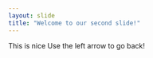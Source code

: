 ```yaml
---
layout: slide
title: "Welcome to our second slide!"
---
```

This is nice
Use the left arrow to go back!